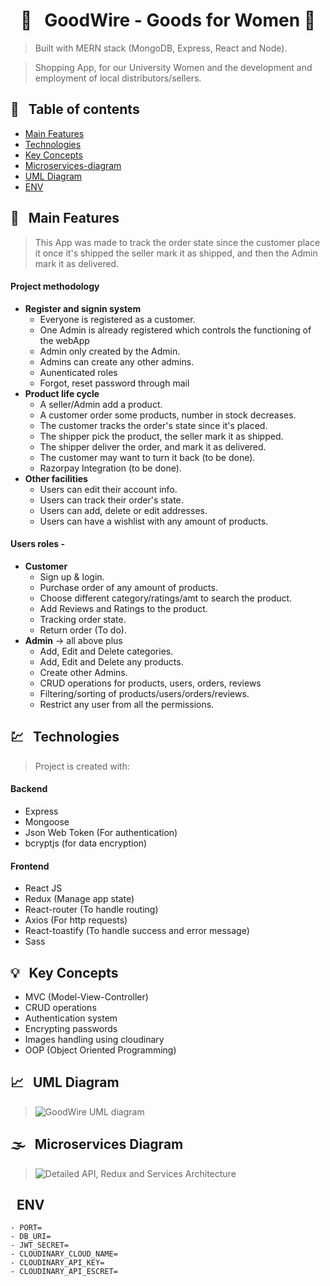 
<h1 align="center">  🛒 &nbsp; GoodWire - Goods for Women  🛒 </h1>

> Built with MERN stack (MongoDB, Express, React and Node).

> Shopping App, for our University Women and the development and employment of local distributors/sellers.

## 📜 &nbsp; Table of contents

- [Main Features](#--main-features)
- [Technologies](#--technologies)
- [Key Concepts](#--key-concepts)
- [Microservices-diagram](#--microservices-diagram)
- [UML Diagram](#--uml-diagram)
- [ENV](#--ENV)

## 🚩 &nbsp; Main Features

> This App was made to track the order state since the customer place it
> once it's shipped the seller mark it as shipped, and then the Admin mark it as delivered.

#### Project methodology

- **Register and signin system**
  - Everyone is registered as a customer.
  - One Admin is already registered which controls the functioning of the webApp
  - Admin only created by the Admin.
  - Admins can create any other admins.
  - Aunenticated roles
  - Forgot, reset password through mail
- **Product life cycle**
  - A seller/Admin add a product.
  - A customer order some products, number in stock decreases.
  - The customer tracks the order's state since it's placed. 
  - The shipper pick the product, the seller mark it as shipped.
  - The shipper deliver the order, and mark it as delivered.
  - The customer may want to turn it back (to be done).
  - Razorpay Integration (to be done).
- **Other facilities**
  - Users can edit their account info. 
  - Users can track their order's state. 
  - Users can add, delete or edit addresses. 
  - Users can have a wishlist with any amount of products. 

#### Users roles - 

- **Customer**
  - Sign up & login.
  - Purchase order of any amount of products.
  - Choose different category/ratings/amt to search the product.
  - Add Reviews and Ratings to the product.
  - Tracking order state. 
  - Return order (To do).
- **Admin** -> all above plus
  - Add, Edit and Delete categories.
  - Add, Edit and Delete any products.
  - Create other Admins.
  - CRUD operations for products, users, orders, reviews
  - Filtering/sorting of products/users/orders/reviews.
  - Restrict any user from all the permissions.

## 💹 &nbsp; Technologies

> Project is created with:
#### Backend

- Express
- Mongoose
- Json Web Token (For authentication)
- bcryptjs (for data encryption)

#### Frontend

- React JS
- Redux (Manage app state)
- React-router (To handle routing)
- Axios (For http requests)
- React-toastify (To handle success and error message)
- Sass

## 💡 &nbsp; Key Concepts

- MVC (Model-View-Controller)
- CRUD operations
- Authentication system
- Encrypting passwords
- Images handling using cloudinary
- OOP (Object Oriented Programming)

## 📈 &nbsp; UML Diagram

>![GoodWire UML diagram](https://user-images.githubusercontent.com/93027256/225909255-ec6a0284-7efc-41cc-804b-7c9113a4eb5c.png)

## 🌫 &nbsp; Microservices Diagram

>![Detailed API, Redux and Services Architecture](https://user-images.githubusercontent.com/93027256/225910377-3f8c5df7-bbf6-4148-84ce-81681990bce7.PNG)

## &nbsp; ENV
```
- PORT=
- DB_URI=
- JWT_SECRET=
- CLOUDINARY_CLOUD_NAME=
- CLOUDINARY_API_KEY=
- CLOUDINARY_API_ESCRET=
